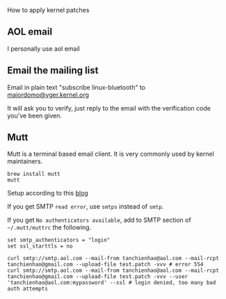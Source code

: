 How to apply kernel patches

## AOL email
I personally use aol email

## Email the mailing list
Email in plain text "subscribe linux-bluetooth" to majordomo@vger.kernel.org

It will ask you to verify, just reply to the email with the verification code you've been given.

## Mutt
Mutt is a terminal based email client. It is very commonly used by kernel maintainers.

```
brew install mutt
mutt
```
Setup according to this [blog](https://mritunjaysharma394.medium.com/how-to-set-up-mutt-text-based-mail-client-with-gmail-993ae40b0003)

If you get SMTP `read error`, use `smtps` instead of `smtp`.

If you get `No authenticators available`, add to SMTP section of `~/.mutt/muttrc` the following.

```
set smtp_authenticators = "login"
set ssl_starttls = no 
```

```
curl smtp://smtp.aol.com --mail-from tanchienhao@aol.com --mail-rcpt tanchienhao@gmail.com --upload-file test.patch -vvv # error 554
curl smtp://smtp.aol.com --mail-from tanchienhao@aol.com --mail-rcpt tanchienhao@gmail.com --upload-file test.patch -vvv --user 'tanchienhao@aol.com:mypassword' --ssl # login denied, too many bad auth attempts
```
